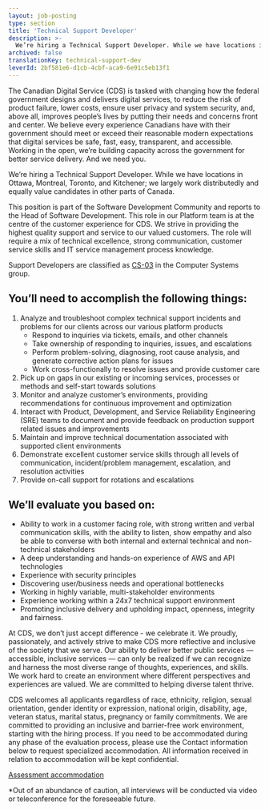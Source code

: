 ```yaml
---
layout: job-posting
type: section
title: 'Technical Support Developer'
description: >-
  We’re hiring a Technical Support Developer. While we have locations in Ottawa, Montreal, Toronto, and Kitchener; we largely work distributedly and equally value candidates in other parts of Canada.
archived: false
translationKey: technical-support-dev
leverId: 2bf581e6-d1cb-4cbf-aca9-6e91c5eb13f1
---
```


The Canadian Digital Service (CDS) is tasked with changing how the federal government designs and delivers digital services, to reduce the risk of product failure, lower costs, ensure user privacy and system security, and, above all, improves people’s lives by putting their needs and concerns front and center. We believe every experience Canadians have with their government should meet or exceed their reasonable modern expectations that digital services be safe, fast, easy, transparent, and accessible. Working in the open, we’re building capacity across the government for better service delivery. And we need you.

We’re hiring a Technical Support Developer. While we have locations in Ottawa, Montreal, Toronto, and Kitchener; we largely work distributedly and equally value candidates in other parts of Canada.

This position is part of the Software Development Community and reports to the Head of Software Development. This role in our Platform team is at the centre of the customer experience for CDS. We strive in providing the highest quality support and service to our valued customers. The role will require a mix of technical excellence, strong communication, customer service skills and IT service management process knowledge.

Support Developers are classified as [CS-03](https://www.tbs-sct.gc.ca/agreements-conventions/view-visualiser-eng.aspx?id=1#toc12259212260/) in the Computer Systems group.

## You’ll need to accomplish the following things:

1. Analyze and troubleshoot complex technical support incidents and problems for our clients across our various platform products
   * Respond to inquiries via tickets, emails, and other channels
   * Take ownership of responding to inquiries, issues, and escalations
   * Perform problem-solving, diagnosing, root cause analysis, and generate corrective action plans for issues
   * Work cross-functionally to resolve issues and provide customer care
2. Pick up on gaps in our existing or incoming services, processes or methods and self-start towards solutions
3. Monitor and analyze customer’s environments, providing recommendations for continuous improvement and optimization 
4. Interact with Product, Development, and Service Reliability Engineering (SRE) teams to document and provide feedback on production support related issues and improvements
5. Maintain and improve technical documentation associated with supported client environments
6. Demonstrate excellent customer service skills through all levels of communication, incident/problem management, escalation, and resolution activities
7. Provide on-call support for rotations and escalations

## We’ll evaluate you based on:

* Ability to work in a customer facing role, with strong written and verbal communication skills, with the ability to listen, show empathy and also be able to converse with both internal and external technical and non-technical stakeholders
* A deep understanding and hands-on experience of AWS and API technologies
* Experience with security principles
* Discovering user/business needs and operational bottlenecks
* Working in highly variable, multi-stakeholder environments
* Experience working within a 24x7 technical support environment
* Promoting inclusive delivery and upholding impact, openness, integrity and fairness.

At CDS, we don’t just accept difference - we celebrate it. We proudly, passionately, and actively strive to make CDS more reflective and inclusive of the society that we serve. Our ability to deliver better public services — accessible, inclusive services — can only be realized if we can recognize and harness the most diverse range of thoughts, experiences, and skills. We work hard to create an environment where different perspectives and experiences are valued. We are committed to helping diverse talent thrive.

CDS welcomes all applicants regardless of race, ethnicity, religion, sexual orientation, gender identity or expression, national origin, disability, age, veteran status, marital status, pregnancy or family commitments. We are committed to providing an inclusive and barrier-free work environment, starting with the hiring process. If you need to be accommodated during any phase of the evaluation process, please use the Contact information below to request specialized accommodation. All information received in relation to accommodation will be kept confidential.

[Assessment accommodation](https://www.canada.ca/en/public-service-commission/services/assessment-accommodation-page.html)

\*Out of an abundance of caution, all interviews will be conducted via video or teleconference for the foreseeable future.
